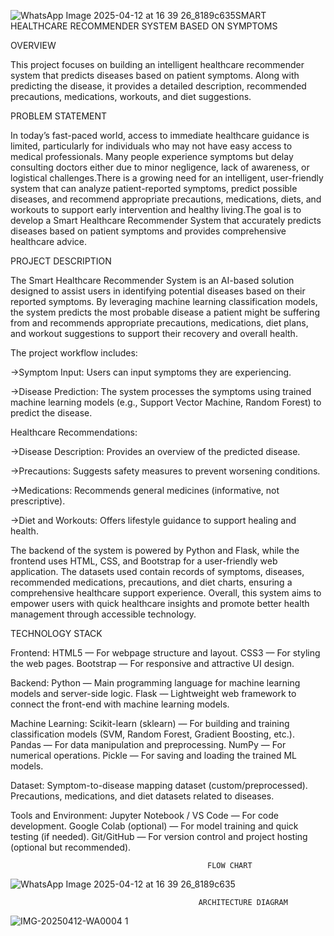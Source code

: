 ![WhatsApp Image 2025-04-12 at 16 39 26_8189c635](https://github.com/user-attachments/assets/7da2c0cf-70f4-4b3c-9bb7-a8039ea00512)SMART HEALTHCARE RECOMMENDER SYSTEM BASED ON SYMPTOMS

OVERVIEW

This project focuses on building an intelligent healthcare recommender system that predicts diseases based on patient symptoms. Along with predicting the disease, it provides a detailed description, recommended precautions, medications, workouts, and diet suggestions.

PROBLEM STATEMENT

In today’s fast-paced world, access to immediate healthcare guidance is limited, particularly for individuals who may not have easy access to medical professionals. Many people experience symptoms but delay consulting doctors either due to minor negligence, lack of awareness, or logistical challenges.There is a growing need for an intelligent, user-friendly system that can analyze patient-reported symptoms, predict possible diseases, and recommend appropriate precautions, medications, diets, and workouts to support early intervention and healthy living.The goal is to develop a Smart Healthcare Recommender System that accurately predicts diseases based on patient symptoms and provides comprehensive healthcare advice.

PROJECT DESCRIPTION

The Smart Healthcare Recommender System is an AI-based solution designed to assist users in identifying potential diseases based on their reported symptoms. By leveraging machine learning classification models, the system predicts the most probable disease a patient might be suffering from and recommends appropriate precautions, medications, diet plans, and workout suggestions to support their recovery and overall health.

The project workflow includes:

->Symptom Input: Users can input symptoms they are experiencing.

->Disease Prediction: The system processes the symptoms using trained machine learning models (e.g., Support Vector Machine, Random Forest) to predict the disease.

Healthcare Recommendations:

->Disease Description: Provides an overview of the predicted disease.

->Precautions: Suggests safety measures to prevent worsening conditions.

->Medications: Recommends general medicines (informative, not prescriptive).

->Diet and Workouts: Offers lifestyle guidance to support healing and health.

The backend of the system is powered by Python and Flask, while the frontend uses HTML, CSS, and Bootstrap for a user-friendly web application. The datasets used contain records of symptoms, diseases, recommended medications, precautions, and diet charts, ensuring a comprehensive healthcare support experience. Overall, this system aims to empower users with quick healthcare insights and promote better health management through accessible technology.

TECHNOLOGY STACK

Frontend: HTML5 — For webpage structure and layout. CSS3 — For styling the web pages. Bootstrap — For responsive and attractive UI design.

Backend: Python — Main programming language for machine learning models and server-side logic. Flask — Lightweight web framework to connect the front-end with machine learning models.

Machine Learning: Scikit-learn (sklearn) — For building and training classification models (SVM, Random Forest, Gradient Boosting, etc.). Pandas — For data manipulation and preprocessing. NumPy — For numerical operations. Pickle — For saving and loading the trained ML models.

Dataset: Symptom-to-disease mapping dataset (custom/preprocessed). Precautions, medications, and diet datasets related to diseases.

Tools and Environment: Jupyter Notebook / VS Code — For code development. Google Colab (optional) — For model training and quick testing (if needed). Git/GitHub — For version control and project hosting (optional but recommended).

                                                FLOW CHART

                                                
![WhatsApp Image 2025-04-12 at 16 39 26_8189c635](https://github.com/user-attachments/assets/f6e3d7a8-7b59-46ba-821d-1fc3088e218b)


                                              ARCHITECTURE DIAGRAM

![IMG-20250412-WA0004 1](https://github.com/user-attachments/assets/bced699e-bcab-442c-8abe-37406fcc19b0)

